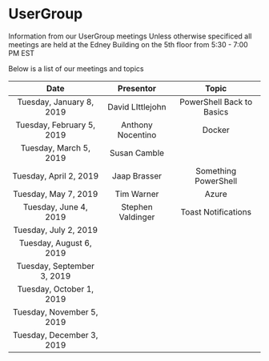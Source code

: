 # UserGroup
Information from our UserGroup meetings
Unless otherwise specificed all meetings are held at the Edney Building on the 5th floor from 5:30 - 7:00 PM EST

Below is a list of our meetings and topics

| Date        | Presentor           | Topic  |
| :-------------: |:-------------:| :-----:|
|Tuesday, January 8, 2019	|David LIttlejohn|PowerShell Back to Basics|
|Tuesday, February 5, 2019	|Anthony Nocentino|Docker|
|Tuesday, March 5, 2019	|Susan Camble||
|Tuesday, April 2, 2019	|Jaap Brasser|Something PowerShell|
|Tuesday, May 7, 2019	|Tim Warner|Azure|
|Tuesday, June 4, 2019	|Stephen Valdinger|Toast Notifications|
|Tuesday, July 2, 2019 ||
|Tuesday, August 6, 2019 ||		
|Tuesday, September 3, 2019 ||		
|Tuesday, October 1, 2019 ||
|Tuesday, November 5, 2019 ||	
|Tuesday, December 3, 2019 ||		

